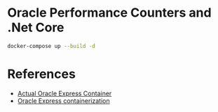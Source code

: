 # Oracle Performance Counters and .Net Core

```sh
docker-compose up --build -d
```

# References

- [Actual Oracle Express Container](https://registry.hub.docker.com/r/wnameless/oracle-xe-11g-r2#!)
- [Oracle Express containerization](https://blogs.oracle.com/oraclemagazine/deliver-oracle-database-18c-express-edition-in-containers)